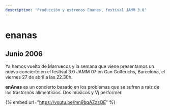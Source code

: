 ```yaml
---
description: 'Producción y estrenos Enanas, festival JAMM 3.0'
---
```


# enanas

## Junio 2006

Ya hemos vuelto de Marruecos y la semana que viene presentamos un nuevo concierto en el festival 3.0 JAMM 07 en Can Golferichs, Barcelona, el viernes 27 de abril a las 22.30h.

 **enAnas** es un concierto basado en los problemas que se sufren a raíz de los trastornos alimenticios. Dos músicos y Vj performer.

{% embed url="https://youtu.be/mn9bqAZzsOE" %}





